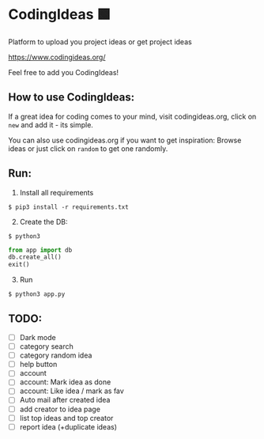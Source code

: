 # CodingIdeas 🟩
Platform to upload you project ideas or get project ideas

https://www.codingideas.org/

Feel free to add you CodingIdeas!

## How to use CodingIdeas:
If a great idea for coding comes to your mind, visit codingideas.org, click on `new` and add it - its simple.

You can also use codingideas.org if you want to get inspiration: Browse ideas or just click on `random` to get one randomly.

## Run:
1. Install all requirements
```console
$ pip3 install -r requirements.txt
```

2. Create the DB:
```console
$ python3
```
```python
from app import db
db.create_all()
exit()
```

3. Run
```console
$ python3 app.py
```

## TODO:
- [ ] Dark mode
- [ ] category search
- [ ] category random idea
- [ ] help button
- [ ] account
- [ ] account: Mark idea as done
- [ ] account: Like idea / mark as fav
- [ ] Auto mail after created idea
- [ ] add creator to idea page
- [ ] list top ideas and top creator
- [ ] report idea (+duplicate ideas)
